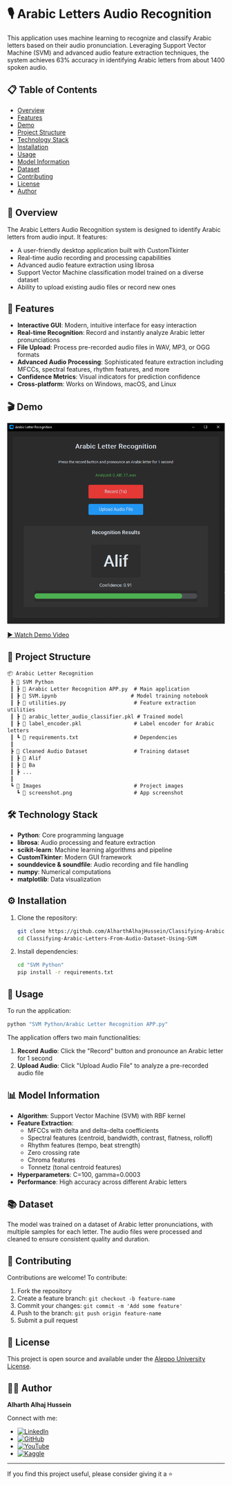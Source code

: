 # 🎙️ Arabic Letters Audio Recognition

This application uses machine learning to recognize and classify Arabic letters based on their audio pronunciation. Leveraging Support Vector Machine (SVM) and advanced audio feature extraction techniques, the system achieves 63% accuracy in identifying Arabic letters from about 1400 spoken audio.

## 📋 Table of Contents

- [Overview](#overview)
- [Features](#features)
- [Demo](#demo)
- [Project Structure](#project-structure)
- [Technology Stack](#technology-stack)
- [Installation](#installation)
- [Usage](#usage)
- [Model Information](#model-information)
- [Dataset](#dataset)
- [Contributing](#contributing)
- [License](#license)
- [Author](#author)

## 📝 Overview

The Arabic Letters Audio Recognition system is designed to identify Arabic letters from audio input. It features:

- A user-friendly desktop application built with CustomTkinter
- Real-time audio recording and processing capabilities
- Advanced audio feature extraction using librosa
- Support Vector Machine classification model trained on a diverse dataset
- Ability to upload existing audio files or record new ones

## 🌟 Features

- **Interactive GUI**: Modern, intuitive interface for easy interaction
- **Real-time Recognition**: Record and instantly analyze Arabic letter pronunciations
- **File Upload**: Process pre-recorded audio files in WAV, MP3, or OGG formats
- **Advanced Audio Processing**: Sophisticated feature extraction including MFCCs, spectral features, rhythm features, and more
- **Confidence Metrics**: Visual indicators for prediction confidence
- **Cross-platform**: Works on Windows, macOS, and Linux

## 🎬 Demo

![Application Screenshot](https://github.com/AlharthAlhajHussein/Classifying-Arabic-Letters-From-Audio-Dataset-Using-SVM/blob/main/Images/screenshot.png)

[▶️ Watch Demo Video](https://www.youtube.com/watch?v=9vnx0FEfwnI)

## 📂 Project Structure

```
📦 Arabic Letter Recognition
 ┣ 📂 SVM Python
 ┃ ┣ 📜 Arabic Letter Recognition APP.py  # Main application
 ┃ ┣ 📜 SVM.ipynb                        # Model training notebook
 ┃ ┣ 📜 utilities.py                      # Feature extraction utilities
 ┃ ┣ 📜 arabic_letter_audio_classifier.pkl # Trained model
 ┃ ┣ 📜 label_encoder.pkl                 # Label encoder for Arabic letters
 ┃ ┗ 📜 requirements.txt                  # Dependencies
 ┃
 ┣ 📂 Cleaned Audio Dataset               # Training dataset
 ┃ ┣ 📂 Alif
 ┃ ┣ 📂 Ba
 ┃ ┣ ...
 ┃ 
 ┗ 📂 Images                              # Project images
   ┗ 📜 screenshot.png                    # App screenshot
```

## 🛠️ Technology Stack

- **Python**: Core programming language
- **librosa**: Audio processing and feature extraction
- **scikit-learn**: Machine learning algorithms and pipeline
- **CustomTkinter**: Modern GUI framework
- **sounddevice & soundfile**: Audio recording and file handling
- **numpy**: Numerical computations
- **matplotlib**: Data visualization

## ⚙️ Installation

1. Clone the repository:
   ```bash
   git clone https://github.com/AlharthAlhajHussein/Classifying-Arabic-Letters-From-Audio-Dataset-Using-SVM.git
   cd Classifying-Arabic-Letters-From-Audio-Dataset-Using-SVM
   ```

2. Install dependencies:
   ```bash
   cd "SVM Python"
   pip install -r requirements.txt
   ```

## 🚀 Usage

To run the application:

```bash
python "SVM Python/Arabic Letter Recognition APP.py"
```

The application offers two main functionalities:
1. **Record Audio**: Click the "Record" button and pronounce an Arabic letter for 1 second
2. **Upload Audio**: Click "Upload Audio File" to analyze a pre-recorded audio file

## 📊 Model Information

- **Algorithm**: Support Vector Machine (SVM) with RBF kernel
- **Feature Extraction**: 
  - MFCCs with delta and delta-delta coefficients
  - Spectral features (centroid, bandwidth, contrast, flatness, rolloff)
  - Rhythm features (tempo, beat strength)
  - Zero crossing rate
  - Chroma features
  - Tonnetz (tonal centroid features)
- **Hyperparameters**: C=100, gamma=0.0003
- **Performance**: High accuracy across different Arabic letters

## 📚 Dataset

The model was trained on a dataset of Arabic letter pronunciations, with multiple samples for each letter. The audio files were processed and cleaned to ensure consistent quality and duration.

## 🤝 Contributing

Contributions are welcome! To contribute:

1. Fork the repository
2. Create a feature branch: `git checkout -b feature-name`
3. Commit your changes: `git commit -m 'Add some feature'`
4. Push to the branch: `git push origin feature-name`
5. Submit a pull request

## 📄 License

This project is open source and available under the [Aleppo University License](LICENSE).

## 👨‍💻 Author

**Alharth Alhaj Hussein**

Connect with me:
- [![LinkedIn](https://img.shields.io/badge/LinkedIn-0A66C2?style=for-the-badge&logo=linkedin&logoColor=white)](https://www.linkedin.com/in/alharth-alhaj-hussein-023417241)  
- [![GitHub](https://img.shields.io/badge/GitHub-181717?style=for-the-badge&logo=github&logoColor=white)](https://github.com/AlharthAlhajHussein)   
- [![YouTube](https://img.shields.io/badge/YouTube-FF0000?style=for-the-badge&logo=youtube&logoColor=white)](https://www.youtube.com/@Alharth.Alhaj.Hussein)
- [![Kaggle](https://img.shields.io/badge/Kaggle-20BEFF?style=for-the-badge&logo=kaggle&logoColor=white)](https://www.kaggle.com/alharthalhajhussein)

---

If you find this project useful, please consider giving it a ⭐
